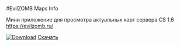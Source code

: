 #EvilZOMB Maps Info

Мини приложение для просмотра актуальных карт сервера CS 1.6 https://evilzomb.ru/

[![Download](https://github.com/CauMoH/EvilZombMapsLoader/blob/main/EvilZombMapsLoader/icon.ico)](https://github.com/CauMoH/EvilZombMapsLoader/raw/refs/heads/main/EvilZombMapsLoader/Setup/EvilZOMB%20Maps%20Info%20%D0%B2%D0%B5%D1%80.%201.0.1.exe)  [Скачать](https://github.com/CauMoH/EvilZombMapsLoader/raw/refs/heads/main/EvilZombMapsLoader/Setup/EvilZOMB%20Maps%20Info%20%D0%B2%D0%B5%D1%80.%201.0.1.exe)
